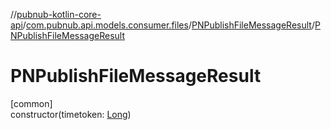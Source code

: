 //[pubnub-kotlin-core-api](../../../index.md)/[com.pubnub.api.models.consumer.files](../index.md)/[PNPublishFileMessageResult](index.md)/[PNPublishFileMessageResult](-p-n-publish-file-message-result.md)

# PNPublishFileMessageResult

[common]\
constructor(timetoken: [Long](https://kotlinlang.org/api/latest/jvm/stdlib/kotlin-stdlib/kotlin/-long/index.html))
